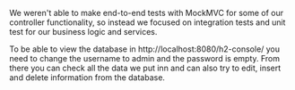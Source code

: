 We weren't able to make end-to-end tests with MockMVC for some of our controller functionality, so instead we focused on integration tests and unit test for our business logic and services.

To be able to view the database in http://localhost:8080/h2-console/ you need to change the username to admin and the password is empty. From there you can check all the data we put inn and can also try to edit, insert and delete information from the database.